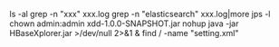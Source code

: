 ls -al
grep -n "xxx" xxx.log
grep -n "elasticsearch" xxx.log|more
jps -l
chown admin:admin xdd-1.0.0-SNAPSHOT.jar
nohup java -jar HBaseXplorer.jar >/dev/null 2>&1 &
find / -name "setting.xml"
